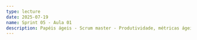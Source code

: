 ```yaml
---
type: lecture
date: 2025-07-19
name: Sprint 05 - Aula 01
description: Papéis ágeis - Scrum master - Produtividade, métricas ágeis (retrospectiva, burndown, velocity, quadro de conhecimento, health check), maturidade das práticas (comunicação nas issues/PRs, rituais time box, pareamento)
---
```

